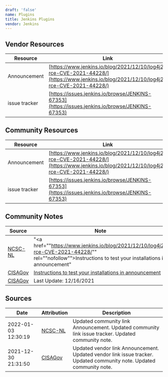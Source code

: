 ```yaml
---
draft: 'false'
name: Plugins
title: Jenkins Plugins
vendor: Jenkins
---
```


## Vendor Resources
| Resource | Link |
| --- | --- |
| Announcement | [https://www.jenkins.io/blog/2021/12/10/log4j2-rce-CVE-2021-44228/](https://www.jenkins.io/blog/2021/12/10/log4j2-rce-CVE-2021-44228/) |
| issue tracker | [https://issues.jenkins.io/browse/JENKINS-67353](https://issues.jenkins.io/browse/JENKINS-67353) |

## Community Resources
| Resource | Link |
| --- | --- |
| Announcement | [https://www.jenkins.io/blog/2021/12/10/log4j2-rce-CVE-2021-44228/](https://www.jenkins.io/blog/2021/12/10/log4j2-rce-CVE-2021-44228/) |
| issue tracker | [https://issues.jenkins.io/browse/JENKINS-67353](https://issues.jenkins.io/browse/JENKINS-67353) |

## Community Notes
| Source | Note |
| --- | --- |
| [NCSC-NL](https://github.com/NCSC-NL/log4shell/blob/main/software/README.md) | "<a href=""https://www.jenkins.io/blog/2021/12/10/log4j2-rce-CVE-2021-44228/"" rel=""nofollow"">Instructions to test your installations in announcement</a>" |
| [CISAGov](https://raw.githubusercontent.com/cisagov/log4j-affected-db/develop/README.md) | [Instructions to test your installations in announcement](https://www.jenkins.io/blog/2021/12/10/log4j2-rce-CVE-2021-44228/) |
| [CISAGov](https://raw.githubusercontent.com/cisagov/log4j-affected-db/develop/README.md) | Last Update: 12/16/2021 |

## Sources
| Date | Attribution | Description |
| --- | --- | --- |
| 2022-01-03 12:30:19 | [NCSC-NL](https://github.com/NCSC-NL/log4shell/blob/main/software/README.md) | Updated community link Announcement. Updated community link issue tracker. Updated community note.  |
| 2021-12-30 21:31:50 | [CISAGov](https://raw.githubusercontent.com/cisagov/log4j-affected-db/develop/README.md) | Updated vendor link Announcement. Updated vendor link issue tracker. Updated community note. Updated community note.  |
